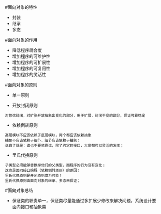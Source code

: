 #面向对象的特性
- 封装
- 继承
- 多态

#面向对象的作用
- 降低程序耦合度
- 增加程序的可维护性
- 增加程序的可扩展性
- 增加程序的可复用性
- 增加程序的灵活性

#面向对象的原则
- 单一原则

- 开放封闭原则
```
对修改封闭，对扩张开放抽象出变化的部分，用于扩展，封闭不变的部分，保证可靠稳定
```

- 依赖倒转原则
```
高层模块不应该依赖于底层模块，两个都应该依赖抽象
抽象不应该依赖于细节，细节应该依赖于抽象；
说白了就是：谁也不要依靠谁，除了约定的接口，大家都可以灵活的发挥；
```

- 里氏代换原则
```
子类型必须能够替换掉他们的父类型，而程序的行为没有变化；
这也是面向接口编程（依赖倒转原则）的原因；
里氏代换原则是开闭原则成为可能！
里氏代换原则由面向对象的继承、多态来保证；
```

#面向对象总结
- 保证类的职责单一，保证类尽量能通过多扩展少修改来解决问题，系统设计要面向接口和抽象类